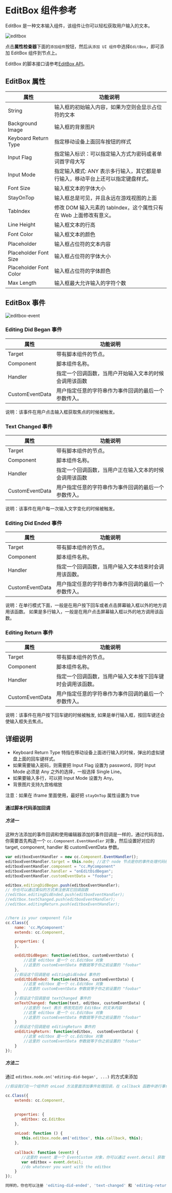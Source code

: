 # EditBox 组件参考

EditBox 是一种文本输入组件，该组件让你可以轻松获取用户输入的文本。

![editbox](./editbox/editbox.png)

点击**属性检查器**下面的`添加组件`按钮，然后从`添加 UI 组件`中选择`EditBox`，即可添加 EditBox 组件到节点上。

EditBox 的脚本接口请参考[EditBox API](../api/classes/EditBox.html)。

## EditBox 属性

| 属性                   | 功能说明                                                                         |
| --------------         | -----------                                                                      |
| String                 | 输入框的初始输入内容，如果为空则会显示占位符的文本                               |
| Background Image       | 输入框的背景图片                                                                 |
| Keyboard Return Type   | 指定移动设备上面回车按钮的样式                                                   |
| Input Flag             | 指定输入标识：可以指定输入方式为密码或者单词首字母大写                           |
| Input Mode             | 指定输入模式: ANY 表示多行输入，其它都是单行输入，移动平台上还可以指定键盘样式。 |
| Font Size              | 输入框文本的字体大小                                                             |
| StayOnTop              | 输入框总是可见，并且永远在游戏视图的上面                                         |
| TabIndex               | 修改 DOM 输入元素的 tabIndex，这个属性只有在 Web 上面修改有意义。                |
| Line Height            | 输入框文本的行高                                                                 |
| Font Color             | 输入框文本的颜色                                                                 |
| Placeholder            | 输入框占位符的文本内容                                                           |
| Placeholder Font Size  | 输入框占位符的字体大小                                                           |
| Placeholder Font Color | 输入框占位符的字体颜色                                                           |
| Max Length             | 输入框最大允许输入的字符个数                                                     |

## EditBox 事件

![editbox-event](./editbox/editbox-event.png)

### Editing Did Began 事件
| 属性            | 功能说明                                               |
| --------------  | -----------                                            |
| Target          | 带有脚本组件的节点。                                   |
| Component       | 脚本组件名称。                                         |
| Handler         | 指定一个回调函数，当用户开始输入文本的时候会调用该函数 |
| CustomEventData | 用户指定任意的字符串作为事件回调的最后一个参数传入。   |

 说明：该事件在用户点击输入框获取焦点的时候被触发。


### Text Changed 事件
| 属性            | 功能说明                                               |
| --------------  | -----------                                            |
| Target          | 带有脚本组件的节点。                                   |
| Component       | 脚本组件名称。                                         |
| Handler         | 指定一个回调函数，当用户正在输入文本的时候会调用该函数 |
| CustomEventData | 用户指定任意的字符串作为事件回调的最后一个参数传入。   |

说明：该事件在用户每一次输入文字变化的时候被触发。

### Editing Did Ended 事件
| 属性            | 功能说明                                             |
| --------------  | -----------                                          |
| Target          | 带有脚本组件的节点。                                 |
| Component       | 脚本组件名称。                                       |
| Handler         | 指定一个回调函数，当用户输入文本结束时会调用该函数。 |
| CustomEventData | 用户指定任意的字符串作为事件回调的最后一个参数传入。 |

说明：在单行模式下面，一般是在用户按下回车或者点击屏幕输入框以外的地方调用该函数。
如果是多行输入，一般是在用户点击屏幕输入框以外的地方调用该函数。

### Editing Return 事件
| 属性            | 功能说明                                                   |
| --------------  | -----------                                                |
| Target          | 带有脚本组件的节点。                                       |
| Component       | 脚本组件名称。                                             |
| Handler         | 指定一个回调函数，当用户输入文本按下回车键时会调用该函数。 |
| CustomEventData | 用户指定任意的字符串作为事件回调的最后一个参数传入。       |

说明：该事件在用户按下回车键的时候被触发, 如果是单行输入框，按回车键还会使输入框失去焦点。

## 详细说明

- Keyboard Return Type 特指在移动设备上面进行输入的时候，弹出的虚拟键盘上面的回车键样式。
- 如果需要输入密码，则需要把 Input Flag 设置为 password，同时 Input Mode 必须是 Any 之外的选择，一般选择 Single Line。
- 如果要输入多行，可以把 Input Mode 设置为 Any。
- 背景图片支持九宫格缩放

注意：如果在 iframe 里面使用，最好把 `stayOnTop` 属性设置为 true

#### 通过脚本代码添加回调

##### 方法一

这种方法添加的事件回调和使用编辑器添加的事件回调是一样的，通过代码添加，
你需要首先构造一个 `cc.Component.EventHandler` 对象，然后设置好对应的 target, component, handler 和 customEventData 参数。

```js
var editboxEventHandler = new cc.Component.EventHandler();
editboxEventHandler.target = this.node; //这个 node 节点是你的事件处理代码组件所属的节点
editboxEventHandler.component = "cc.MyComponent"
editboxEventHandler.handler = "onEditDidBegan";
editboxEventHandler.customEventData = "foobar";

editbox.editingDidBegan.push(editboxEventHandler);
// 你也可以通过类似的方式来注册其它回调函数
//editbox.editingDidEnded.push(editboxEventHandler);
//editbox.textChanged.push(editboxEventHandler);
//editbox.editingReturn.push(editboxEventHandler);


//here is your component file
cc.Class({
    name: 'cc.MyComponent'
    extends: cc.Component,

    properties: {
    },

    onEditDidBegan: function(editbox, customEventData) {
        //这里 editbox 是一个 cc.EditBox 对象
        //这里的 customEventData 参数就等于你之前设置的 "foobar"
    },
    //假设这个回调是给 editingDidEnded 事件的
    onEditDidEnded: function(editbox, customEventData) {
        //这里 editbox 是一个 cc.EditBox 对象
        //这里的 customEventData 参数就等于你之前设置的 "foobar"
    }
    //假设这个回调是给 textChanged 事件的
    onTextChanged: function(text, editbox, customEventData) {
        //这里的 text 表示 修改完后的 EditBox 的文本内容
        //这里 editbox 是一个 cc.EditBox 对象
        //这里的 customEventData 参数就等于你之前设置的 "foobar"
    }
    //假设这个回调是给 editingReturn 事件的
    onEditingReturn: function(editbox,  customEventData) {
        //这里 editbox 是一个 cc.EditBox 对象
        //这里的 customEventData 参数就等于你之前设置的 "foobar"
    }
});
```


##### 方法二

通过 `editbox.node.on('editing-did-began', ...)` 的方式来添加

```js
//假设我们在一个组件的 onLoad 方法里面添加事件处理回调，在 callback 函数中进行事件处理:

cc.Class({
    extends: cc.Component,

	
    properties: {
       editbox: cc.EditBox
    },
    
    onLoad: function () {
       this.editbox.node.on('editbox', this.callback, this);
    },
    
    callback: function (event) {
       //这里的 event 是一个 EventCustom 对象，你可以通过 event.detail 获取 EditBox 组件
       var editbox = event.detail;
       //do whatever you want with the editbox
    }
});

同样的，你也可以注册 'editing-did-ended', 'text-changed' 和 'editing-return' 事件，这些事件的回调函数的参数与 'editing-did-began' 的参数一致。

```